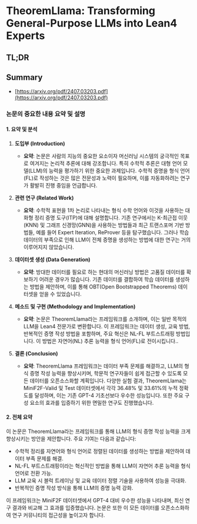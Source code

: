 # TheoremLlama: Transforming General-Purpose LLMs into Lean4 Experts
## TL;DR
## Summary
- [https://arxiv.org/pdf/2407.03203.pdf](https://arxiv.org/pdf/2407.03203.pdf)

### 논문의 중요한 내용 요약 및 설명

#### 1. 요약 및 분석

1. **도입부 (Introduction)**
   - **요약**: 논문은 사람의 지능의 중요한 요소이자 머신러닝 시스템의 궁극적인 목표로 여겨지는 논리적 추론에 대해 강조합니다. 특히 수학적 추론은 대형 언어 모델(LLM)의 능력을 평가하기 위한 중요한 과제입니다. 수학적 증명을 형식 언어(FL)로 작성하는 것은 많은 전문성과 노력이 필요하며, 이를 자동화하려는 연구가 활발히 진행 중임을 언급합니다.

2. **관련 연구 (Related Work)**
   - **요약**: 수학적 표현을 1차 논리로 나타내는 형식 수학 언어와 이것을 사용하는 대화형 정리 증명 도구(ITP)에 대해 설명합니다. 기존 연구에서는 K-최근접 이웃(KNN) 및 그래프 신경망(GNN)을 사용하는 방법들과 최근 트랜스포머 기반 방법들, 예를 들어 Expert Iteration, ReProver 등을 탐구했습니다. 그러나 학습 데이터의 부족으로 인해 LLM이 전체 증명을 생성하는 방법에 대한 연구는 거의 이루어지지 않았습니다.

3. **데이터셋 생성 (Data Generation)**
   - **요약**: 방대한 데이터를 필요로 하는 현대의 머신러닝 방법은 고품질 데이터를 확보하기 어려운 경우가 많습니다. 기존 데이터를 결합하여 학습 데이터를 생성하는 방법을 제안하며, 이를 통해 OBT(Open Bootstrapped Theorems) 데이터셋을 얻을 수 있었습니다.

4. **메소드 및 구현 (Methodology and Implementation)**
   - **요약**: 논문은 TheoremLlama라는 프레임워크를 소개하며, 이는 일반 목적의 LLM을 Lean4 전문가로 변환합니다. 이 프레임워크는 데이터 생성, 교육 방법, 반복적인 증명 작성 방법을 포함하며, 주요 혁신은 NL-FL 부트스트래핑 방법입니다. 이 방법은 자연어(NL) 추론 능력을 형식 언어(FL)로 전이시킵니다..

5. **결론 (Conclusion)**
   - **요약**: TheoremLlama 프레임워크는 데이터 부족 문제를 해결하고, LLM의 형식 증명 작성 능력을 향상시키며, 학문적 연구자들이 쉽게 접근할 수 있도록 모든 데이터를 오픈소스화할 계획입니다. 다양한 실험 결과, TheoremLlama는 MiniF2F-Valid 및 Test 데이터셋에서 각각 36.48% 및 33.61%의 누적 정확도를 달성하며, 이는 기존 GPT-4 기초선보다 우수한 성능입니다. 또한 주요 구성 요소의 효과를 입증하기 위한 면밀한 연구도 진행했습니다.

#### 2. 전체 요약

이 논문은 TheoremLlama라는 프레임워크를 통해 LLM의 형식 증명 작성 능력을 크게 향상시키는 방안을 제안합니다. 주요 기여는 다음과 같습니다:
- 수학적 정리를 자연어와 형식 언어로 정렬된 데이터를 생성하는 방법을 제안하여 데이터 부족 문제를 해결.
- NL-FL 부트스트래핑이라는 혁신적인 방법을 통해 LLM이 자연어 추론 능력을 형식 언어로 전환 가능.
- LLM 교육 시 블럭 트레이닝 및 교육 데이터 정렬 기술을 사용하여 성능을 극대화.
- 반복적인 증명 작성 방식을 통해 LLM의 증명 능력 강화. 

이 프레임워크는 MiniF2F 데이터셋에서 GPT-4 대비 우수한 성능을 나타내며, 최신 연구 결과와 비교해 그 효과를 입증했습니다. 논문은 또한 이 모든 데이터를 오픈소스화하여 연구 커뮤니티의 접근성을 높이고자 합니다.